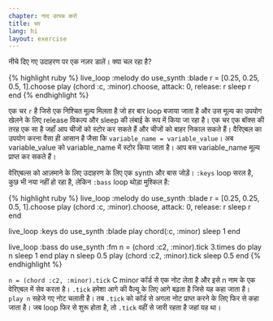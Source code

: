 ```yaml
---
chapter: नाद उत्पन्न करो
title: चर
lang: hi
layout: exercise
---
```


नीचे दिए गए उदाहरण पर एक नज़र डालें। क्या चल रहा है?

{% highlight ruby %}
live_loop :melody do
  use_synth :blade
  r = [0.25, 0.25, 0.5, 1].choose
  play (chord :c, :minor).choose, attack: 0, release: r
  sleep r
end
{% endhighlight %}

एक चर `r` है जिसे एक निश्चित मूल्य मिलता है जो हर बार loop बजाया जाता है और उस मूल्य का उपयोग खेलने के लिए release विकल्प और sleep की लंबाई के रूप में किया जा रहा है। एक चर एक बॉक्स की तरह एक सा है जहाँ आप चीजों को स्टोर कर सकते हैं और चीजों को बाहर निकाल सकते हैं। वैरिएबल का उपयोग करना वैसा ही आसान है जैसा कि `variable_name = variable_value`। अब variable_value को variable_name में स्टोर किया जाता है। आप बस variable_name मूल्य प्राप्त कर सकते हैं।

वेरिएबल्स को आज़माने के लिए उदाहरण के लिए एक synth और बास जोड़ें।  `:keys` loop सरल है, कुछ भी नया नहीं हो रहा है, लेकिन `:bass` loop थोड़ा मुश्किल है:

{% highlight ruby %}
live_loop :melody do
  use_synth :blade
  r = [0.25, 0.25, 0.5, 1].choose
  play (chord :c, :minor).choose, attack: 0, release: r
  sleep r
end

live_loop :keys do
  use_synth :blade
  play chord(:c, :minor)
  sleep 1
end

live_loop :bass do
  use_synth :fm
  n = (chord :c2, :minor).tick
  3.times do
    play n
    sleep 1
  end
  play n
  sleep 0.5
  play (chord :c2, :minor).tick
  sleep 0.5
end
{% endhighlight %}

`n = (chord :c2, :minor).tick` C minor कॉर्ड से एक नोट लेता है और इसे n नाम के एक वेरिएबल में सेव करता है। `.tick`  हमेशा आगे की वैल्यू के लिए आगे बढ़ता है जिसे यह कहा जाता है। `play n` सहेजे गए नोट चलाती है। तब `.tick` को कॉर्ड से अगला नोट प्राप्त करने के लिए फिर से कहा जाता है। जब loop फिर से शुरू होता है, तो `.tick` वहीं से जारी रहता है जहां यह था।
